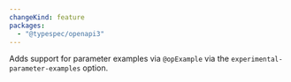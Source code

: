 ```yaml
---
changeKind: feature
packages:
  - "@typespec/openapi3"
---
```


Adds support for parameter examples via `@opExample` via the `experimental-parameter-examples` option.

